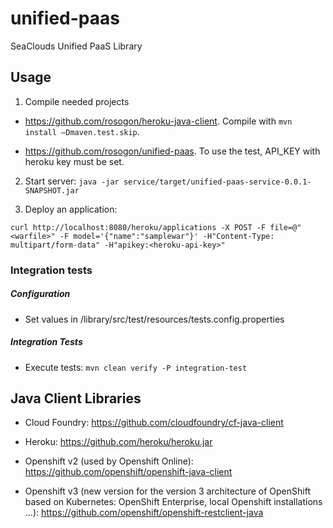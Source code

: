 # unified-paas
SeaClouds Unified PaaS Library

## Usage ##
1. Compile needed projects

* https://github.com/rosogon/heroku-java-client. Compile with `mvn install –Dmaven.test.skip`. 

* https://github.com/rosogon/unified-paas. To use the test, API_KEY with heroku key must be set.

2. Start server: `java -jar service/target/unified-paas-service-0.0.1-SNAPSHOT.jar`

3. Deploy an application: 

`curl http://localhost:8080/heroku/applications -X POST -F file=@"<warfile>" -F model='{"name":"samplewar"}' -H"Content-Type: multipart/form-data" -H"apikey:<heroku-api-key>"`

### Integration tests ###

##### Configuration #####
* Set values in /library/src/test/resources/tests.config.properties

##### Integration Tests #####
* Execute tests: `mvn clean verify -P integration-test`

## Java Client Libraries ##
* Cloud Foundry:
https://github.com/cloudfoundry/cf-java-client

* Heroku:
https://github.com/heroku/heroku.jar

* Openshift v2 (used by Openshift Online):
https://github.com/openshift/openshift-java-client 

* Openshift v3 (new version for the version 3 architecture of OpenShift based on Kubernetes: OpenShift Enterprise, local Openshift installations ...):
https://github.com/openshift/openshift-restclient-java

